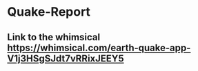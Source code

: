 ﻿# Quake-Report

##  Link to the whimsical https://whimsical.com/earth-quake-app-V1j3HSgSJdt7vRRixJEEY5
